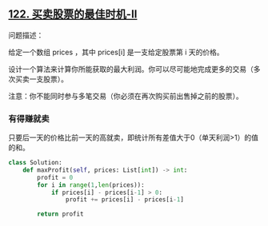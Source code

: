 ## [122. 买卖股票的最佳时机-II](https://leetcode-cn.com/problems/best-time-to-buy-and-sell-stock-ii/)

问题描述：

给定一个数组 prices ，其中 prices[i] 是一支给定股票第 i 天的价格。

设计一个算法来计算你所能获取的最大利润。你可以尽可能地完成更多的交易（多次买卖一支股票）。

注意：你不能同时参与多笔交易（你必须在再次购买前出售掉之前的股票）。

### 有得赚就卖

只要后一天的价格比前一天的高就卖，即统计所有差值大于0（单天利润>1）的值的和。

```python
class Solution:
    def maxProfit(self, prices: List[int]) -> int:
        profit = 0
        for i in range(1,len(prices)):
            if prices[i] - prices[i-1] > 0:
                profit += prices[i] - prices[i-1]

        return profit
```

